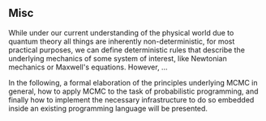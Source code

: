 ## Misc

While under our current understanding of the physical world due to quantum theory all things are inherently non-deterministic, for most practical purposes, we can define deterministic rules that describe the underlying mechanics of some system of interest, like Newtonian mechanics or Maxwell's equations. However, ...

In the following, a formal elaboration of the principles underlying MCMC in general, how to apply MCMC to the task of probabilistic programming, and finally how to implement the necessary infrastructure to do so embedded inside an existing programming language will be presented.
